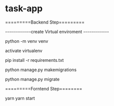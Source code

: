 # task-app

=========Backend Step=========


-------------create Virtual enviroment -------------

python -m venv venv

activate virtualenv

pip install -r requirements.txt

python manage.py makemigrations

python manage.py migrate


=========Forntend Step========

yarn 
yarn start
